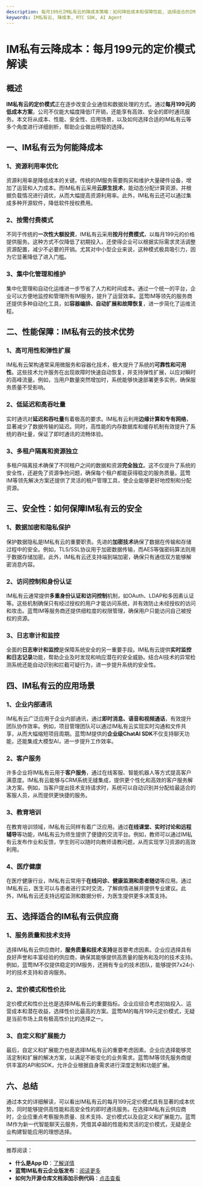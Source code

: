 ```yaml
---
description: 每月199元IM私有云的降成本策略：如何降低成本和保障性能, 选择适合的IM私有云供应商
keywords: IM私有云, 降成本, RTC SDK, AI Agent
---
```

# IM私有云降成本：每月199元的定价模式解读

## 概述

**IM私有云的定价模式**正在逐步改变企业通信和数据处理的方式。通过**每月199元的低成本方案**，公司不仅能大幅度降低IT开销，还能享有高效、安全的即时通讯服务。本文将从成本、性能、安全性、应用场景，以及如何选择合适的IM私有云等多个角度进行详细剖析，帮助企业做出明智的选择。

## 一、IM私有云为何能降成本

### 1、资源利用率优化

资源利用率是降低成本的关键。传统的IM服务需要购买和维护大量硬件设备，增加了运营和人力成本。而IM私有云采用**云原生技术**，能动态分配计算资源，并根据负载情况进行调优，从而大幅提高资源利用率。此外，IM私有云还可以通过集成多种开源软件，降低软件授权费用。

### 2、按需付费模式

不同于传统的**一次性大额投资**，IM私有云采用**按月付费模式**，以每月199元的价格提供服务。这种方式不仅降低了初期投入，还使得企业可以根据实际需求灵活调整资源配置，减少不必要的开销。尤其对中小型企业来说，这种模式极具吸引力，因为它显著降低了进入门槛。

### 3、集中化管理和维护

集中化管理和自动化运维进一步节省了人力和时间成本。通过一个统一的平台，企业可以方便地监控和管理所有IM服务，提升了运营效率。蓝莺IM等领先的服务商还提供多种自动化工具，如**容器编排、自动扩展和故障恢复**，进一步简化了运维流程。

## 二、性能保障：IM私有云的技术优势

### 1、高可用性和弹性扩展

IM私有云架构通常采用微服务和容器化技术，极大提升了系统的**可靠性和可用性**。这些技术允许服务在出现故障时快速自动恢复，并支持弹性扩展，以应对瞬时的高峰流量。例如，当用户数量突然增加时，系统能够快速部署更多实例，确保服务质量不受影响。

### 2、低延迟和高吞吐量

实时通讯对**延迟和吞吐量**有着极高的要求。IM私有云利用**边缘计算和专有网络**，显著减少了数据传输的延迟。同时，高性能的内存数据库和缓存机制有效提升了系统的吞吐量，保证了即时通讯的流畅体验。

### 3、多租户隔离和资源独立

多租户隔离技术确保了不同租户之间的数据和资源**完全独立**。这不仅提升了系统的安全性，还避免了资源争抢问题，确保每个租户都能获得稳定的服务质量。蓝莺IM等领先解决方案还提供了灵活的租户管理工具，使企业能够更好地控制和分配资源。

## 三、安全性：如何保障IM私有云的安全

### 1、数据加密和隐私保护

保护数据隐私是IM私有云的重要职责。先进的**加密技术**确保了数据在传输和存储过程中的安全。例如，TLS/SSL协议用于加密数据传输，而AES等强密码算法则用于数据存储加密。此外，IM私有云还支持端到端加密，确保只有通信双方能够解密消息内容。

### 2、访问控制和身份认证

IM私有云通常提供**多重身份认证和访问控制**机制，如OAuth、LDAP和多因素认证等。这些机制确保只有经过授权的用户才能访问系统，并有效防止未经授权的访问和攻击。蓝莺IM等服务商还提供细粒度的权限管理，确保用户只能访问自己被授权的资源。

### 3、日志审计和监控

全面的**日志审计和监控**是保障系统安全的另一重要手段。IM私有云提供**实时监控和日志记录**功能，帮助企业及时发现和响应潜在的安全威胁。结合AI技术的异常检测系统还能自动识别和拦截可疑行为，进一步提升系统的安全性。

## 四、IM私有云的应用场景

### 1、企业内部通讯

IM私有云广泛应用于企业内部通讯，通过**即时消息、语音和视频通话**，有效提升团队协作效率。例如，项目管理团队可以通过IM私有云实现实时沟通和文件共享，从而大幅缩短项目周期。蓝莺IM提供的**企业级ChatAI SDK**不仅支持聊天功能，还能集成大模型AI，进一步提升工作效率。

### 2、客户服务

许多企业将IM私有云用于**客户服务**，通过在线客服、智能机器人等方式提高客户满意度。IM私有云能够与CRM系统无缝集成，提供更个性化和高效的客户服务解决方案。例如，当客户提出技术支持请求时，系统可以自动识别并分配给最适合的客服人员，从而提供更快捷的服务。

### 3、教育培训

在教育培训领域，IM私有云同样有着广泛应用。通过**在线课堂、实时讨论和远程辅导**等功能，IM私有云为师生提供了便捷的交流平台。例如，教师可以通过IM私有云发布作业和反馈，学生则可以随时向教师请教问题，从而实现学习资源的高效利用。

### 4、医疗健康

在医疗健康行业，IM私有云常用于**在线问诊、健康监测和患者随访**等应用。通过IM私有云，医生可以与患者进行实时交流，了解病情进展并提供专业建议。此外，IM私有云还支持远程监测和数据分析，为医生提供更多决策支持。

## 五、选择适合的IM私有云供应商

### 1、服务质量和技术支持

选择IM私有云供应商时，**服务质量和技术支持**是首要考虑因素。企业应选择具有良好声誉和丰富经验的供应商，确保其能够提供高质量的服务和及时的技术支持。例如，蓝莺IM不仅提供稳定的IM服务，还拥有专业的技术团队，能够提供7x24小时的技术支持和咨询服务。

### 2、定价模式和性价比

定价模式和性价比也是选择IM私有云的重要指标。企业应综合考虑初始投入、运营成本和潜在收益，选择性价比最高的方案。蓝莺IM的每月199元定价模式，无疑是当前市场上具有极高性价比的选择之一。

### 3、自定义和扩展能力

最后，自定义和扩展能力也是选择IM私有云的重要考虑因素。企业应选择能够灵活定制和扩展的解决方案，以满足不断变化的业务需求。蓝莺IM等领先服务商提供丰富的API和SDK，允许企业根据自身需求进行深度定制和功能扩展。

## 六、总结

通过本文的详细解读，可以看出IM私有云的每月199元定价模式具有显著的成本优势，同时能够提供高性能和高安全性的即时通讯服务。在选择IM私有云供应商时，企业应重点考察服务质量、技术支持、定价模式以及自定义和扩展能力。蓝莺IM作为新一代智能聊天云服务，凭借其卓越的性能和灵活的定价模式，无疑是企业构建智能应用的理想选择。

---

推荐阅读：

- **什么是App ID**：[了解详情](https://example.com/faq/what-is-app-id.html)
- **蓝莺IM私有云企业版发布**：[阅读更多](https://example.com/articles/product-and-technologies/lanying-im-private-cloud-enterprise-edition-published-and-kylin-os-neocertify.html)
- **如何为开源仓库文档添加示例代码**：[点击查看](https://example.com/articles/product-and-technologies/how-to-add-code-snippets-to-gitbook-documents-for-open-source-projects.html)